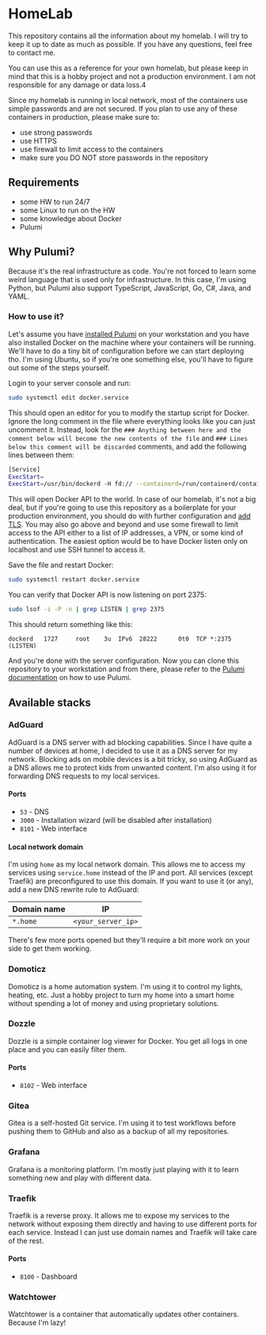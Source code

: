 # HomeLab
This repository contains all the information about my homelab. I will try to keep it up to date as much as possible.
If you have any questions, feel free to contact me.

You can use this as a reference for your own homelab, but please keep in mind that this is a hobby project and not
a production environment. I am not responsible for any damage or data loss.4

Since my homelab is running in local network, most of the containers use simple passwords and are not secured. If you
plan to use any of these containers in production, please make sure to:
- use strong passwords
- use HTTPS
- use firewall to limit access to the containers
- make sure you DO NOT store passwords in the repository

## Requirements
- some HW to run 24/7
- some Linux to run on the HW
- some knowledge about Docker
- Pulumi

## Why Pulumi?
Because it's the real infrastructure as code. You're not forced to learn some weird language that is used only for
infrastructure. In this case, I'm using Python, but Pulumi also support TypeScript, JavaScript, Go, C#, Java, and YAML.

### How to use it?
Let's assume you have [installed Pulumi](https://www.pulumi.com/docs/install/) on your workstation and you have also installed Docker on the machine where
your containers will be running. We'll have to do a tiny bit of configuration before we can start deploying tho.
I'm using Ubuntu, so if you're one something else, you'll have to figure out some of the steps yourself.

Login to your server console and run:
```bash
sudo systemctl edit docker.service
```

This should open an editor for you to modify the startup script for Docker. Ignore the long comment in the file
where everything looks like you can just uncomment it. Instead, look for the `### Anything between here and the comment below will become the new contents of the file` and `### Lines below this comment will be discarded` comments, and add the following lines between them:

```bash
[Service]
ExecStart=
ExecStart=/usr/bin/dockerd -H fd:// --containerd=/run/containerd/containerd.sock -H tcp://0.0.0.0:2375
```

This will open Docker API to the world. In case of our homelab, it's not a big deal, but if you're going to use
this repository as a boilerplate for your production environment, you should do with further configuration
and [add TLS](https://linuxhandbook.com/docker-remote-access/). You may also go above and beyond and use some
firewall to limit access to the API either to a list of IP addresses, a VPN, or some kind of authentication. The easiest
option would be to have Docker listen only on localhost and use SSH tunnel to access it.

Save the file and restart Docker:
```bash
sudo systemctl restart docker.service
```

You can verify that Docker API is now listening on port 2375:
```bash
sudo lsof -i -P -n | grep LISTEN | grep 2375
```

This should return something like this:
```text
dockerd   1727     root    3u  IPv6  28222      0t0  TCP *:2375 (LISTEN)
```

And you're done with the server configuration. Now you can clone this repository to your workstation and from there,
please refer to the [Pulumi documentation](https://www.pulumi.com/docs/cli/) on how to use Pulumi.

## Available stacks

### AdGuard
AdGuard is a DNS server with ad blocking capabilities. Since I have quite a number of devices at home, I decided to
use it as a DNS server for my network. Blocking ads on mobile devices is a bit tricky, so using AdGuard as a DNS
allows me to protect kids from unwanted content. I'm also using it for forwarding DNS requests to my local services.

#### Ports
- `53` - DNS
- `3000` - Installation wizard (will be disabled after installation)
- `8101` - Web interface

#### Local network domain
I'm using `home` as my local network domain. This allows me to access my services using `service.home` instead of
the IP and port. All services (except Traefik) are preconfigured to use this domain. If you want to use it (or any),
add a new DNS rewrite rule to AdGuard:

| Domain name | IP                 |
|-------------|--------------------|
| `*.home`    | `<your_server_ip>` | 

There's few more ports opened but they'll require a bit more work on your side to get them working. 

### Domoticz
Domoticz is a home automation system. I'm using it to control my lights, heating, etc. Just a hobby project to turn
my home into a smart home without spending a lot of money and using proprietary solutions.

### Dozzle
Dozzle is a simple container log viewer for Docker. You get all logs in one place and you can easily filter them.

#### Ports
- `8102` - Web interface

### Gitea
Gitea is a self-hosted Git service. I'm using it to test workflows before pushing them to GitHub and also as a backup
of all my repositories.

### Grafana
Grafana is a monitoring platform. I'm mostly just playing with it to learn something new and play with different data.

### Traefik
Traefik is a reverse proxy. It allows me to expose my services to the network without exposing them directly and having
to use different ports for each service. Instead I can just use domain names and Traefik will take care of the rest.

#### Ports
- `8100` - Dashboard

### Watchtower
Watchtower is a container that automatically updates other containers. Because I'm lazy!
